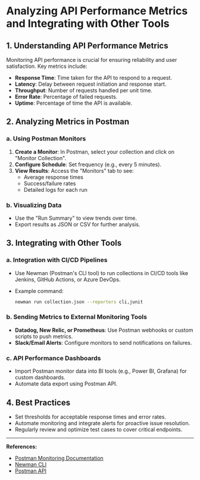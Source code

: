 # Analyzing API Performance Metrics and Integrating with Other Tools

## 1. Understanding API Performance Metrics

Monitoring API performance is crucial for ensuring reliability and user satisfaction. Key metrics include:

- **Response Time**: Time taken for the API to respond to a request.
- **Latency**: Delay between request initiation and response start.
- **Throughput**: Number of requests handled per unit time.
- **Error Rate**: Percentage of failed requests.
- **Uptime**: Percentage of time the API is available.

## 2. Analyzing Metrics in Postman

### a. Using Postman Monitors

1. **Create a Monitor**: In Postman, select your collection and click on "Monitor Collection".
2. **Configure Schedule**: Set frequency (e.g., every 5 minutes).
3. **View Results**: Access the "Monitors" tab to see:
    - Average response times
    - Success/failure rates
    - Detailed logs for each run

### b. Visualizing Data

- Use the "Run Summary" to view trends over time.
- Export results as JSON or CSV for further analysis.

## 3. Integrating with Other Tools

### a. Integration with CI/CD Pipelines

- Use Newman (Postman's CLI tool) to run collections in CI/CD tools like Jenkins, GitHub Actions, or Azure DevOps.
- Example command:

  ```bash
  newman run collection.json --reporters cli,junit
  ```

### b. Sending Metrics to External Monitoring Tools

- **Datadog, New Relic, or Prometheus**: Use Postman webhooks or custom scripts to push metrics.
- **Slack/Email Alerts**: Configure monitors to send notifications on failures.

### c. API Performance Dashboards

- Import Postman monitor data into BI tools (e.g., Power BI, Grafana) for custom dashboards.
- Automate data export using Postman API.

## 4. Best Practices

- Set thresholds for acceptable response times and error rates.
- Automate monitoring and integrate alerts for proactive issue resolution.
- Regularly review and optimize test cases to cover critical endpoints.

---

**References:**

- [Postman Monitoring Documentation](https://learning.postman.com/docs/monitoring/intro-monitors/)
- [Newman CLI](https://www.npmjs.com/package/newman)
- [Postman API](https://www.postman.com/postman/workspace/postman-public-workspace/overview)

